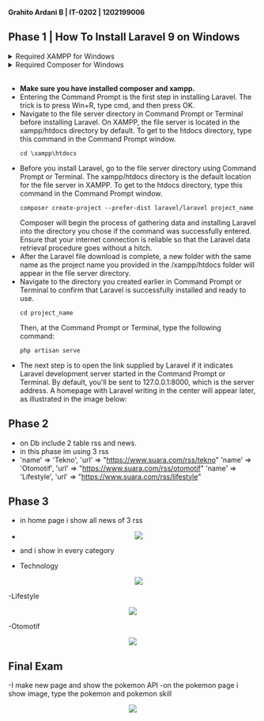 **Grahito Ardani B | IT-0202 | 1202199006**

## Phase 1  | How To Install Laravel 9 on Windows

<details> <summary> Required XAMPP for Windows</summary>

### Install from www.apachefriends.org
- [Installer XAMPP](https://www.apachefriends.org/xampp-files/8.1.6/xampp-windows-x64-8.1.6-0-VS16-installer.exe)    `Windows 2008, 2012, Vista, 7, 8 (Important: XP or 2003 not supported`
    
    **Component Install**: MySQL, phpMyAdmin

</details>

<details> <summary> Required Composer for Windows</summary>

- [Installer Composer](https://getcomposer.org/Composer-Setup.exe)
- After downloading the Composer file, open the file and follow the installation instructions below: 
   First, a page like the one in the image above will appear. Click Next to continue with the installation process.
- Make sure to select the installation location Composer running at C:\xampp\php\php.exe. Click Next if the php file location is correct.
- After that, you'll be asked if you want to utilize a proxy or not. Click the button and input your proxy URL if you want to use one. If you don't wish to use a proxy, proceed with the installation by clicking Next.
- Next, double-check that the installation process is operating in the correct directory, which is C:xamppphpphp.exe. If everything seems good, click Install. The next screen displays a notification that the Windows environment has changed. This modification makes it possible to run Composer from the Command Prompt.
- When the installation is finished, close the Composer installation window by clicking Finish.
- Following the completion of the Composer installation, use the Command Prompt to verify the Composer installation. The key is to press Win + R, type cmd, and then click Ok. 
- After that, you'll be taken to the Command Prompt window. To see if the installation was successful, run the command below.
   Your installation was successful if it looks like the image above.
</details>
<br>

- **Make sure you have installed composer and xampp.**
- Entering the Command Prompt is the first step in installing Laravel. The trick is to press Win+R, type cmd, and then press OK.
- Navigate to the file server directory in Command Prompt or Terminal before installing Laravel. On XAMPP, the file server is located in the xampp/htdocs directory by default. To get to the htdocs directory, type this command in the Command Prompt window.
    ```
    cd \xampp\htdocs 
    ```  
- Before you install Laravel, go to the file server directory using Command Prompt or Terminal. The xampp/htdocs directory is the default location for the file server in XAMPP. To get to the htdocs directory, type this command in the Command Prompt window.
    ```
    composer create-project --prefer-dist laravel/laravel project_name 
    ```  
    Composer will begin the process of gathering data and installing Laravel into the directory you chose if the command was successfully entered. Ensure that your internet connection is reliable so that the Laravel data retrieval procedure goes without a hitch.
- After the Laravel file download is complete, a new folder with the same name as the project name you provided in the /xampp/htdocs folder will appear in the file server directory.
- Navigate to the directory you created earlier in Command Prompt or Terminal to confirm that Laravel is successfully installed and ready to use.
    ```
    cd project_name
    ```  
    Then, at the Command Prompt or Terminal, type the following command:
    ```
    php artisan serve
    ```  
- The next step is to open the link supplied by Laravel if it indicates Laravel development server started in the Command Prompt or Terminal. By default, you'll be sent to 127.0.0.1:8000, which is the server address. A homepage with Laravel writing in the center will appear later, as illustrated in the image below:

## Phase 2 

- on Db include 2 table rss and news.
- in this phase im using 3 rss 
- 'name' => 'Tekno',
  'url' => "https://www.suara.com/rss/tekno"
  'name' => 'Otomotif',
  'url' => "https://www.suara.com/rss/otomotif"
  'name' => 'Lifestyle',
  'url' => "https://www.suara.com/rss/lifestyle"


## Phase 3

- in home page i show all news of 3 rss
- <p align="center"><img src= ![home](https://user-images.githubusercontent.com/93030868/180705110-9dd07472-2d3f-4547-bb8a-79552e55b0da.png)></p>
  
- and i show in every category
- Technology
  <p align="center"><img src= "https://github.com/acid99/Integratif--Rasyid_Sabillillah--1202190009-/blob/main/assets/progress%203/Screenshot_1.png?raw=true"></p>
-Lifestyle
  <p align="center"><img src= "https://github.com/acid99/Integratif--Rasyid_Sabillillah--1202190009-/blob/main/assets/progress%203/Screenshot_2.png?raw=true"></p>
-Otomotif
  <p align="center"><img src= "https://github.com/acid99/Integratif--Rasyid_Sabillillah--1202190009-/blob/main/assets/progress%203/Screenshot_3.png?raw=true"></p>

## Final Exam
-I make new page and show the pokemon API 
-on the pokemon page i show image, type the pokemon and pokemon skill
<p align="center"><img src= "https://github.com/acid99/Integratif--Rasyid_Sabillillah--1202190009-/blob/main/assets/progress%203/Screenshot_3.png?raw=true"></p>
